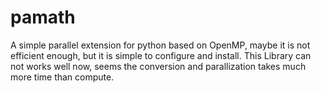 # pamath
A simple parallel extension for python based on OpenMP, maybe it is not efficient enough, but it is simple to configure and install.
This Library can not works well now, seems the conversion and parallization takes much more time than compute.
